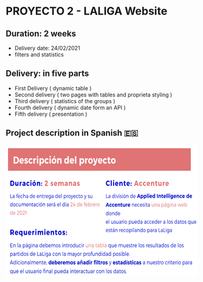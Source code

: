 # PROYECTO 2 - LALIGA Website

## Duration: 2 weeks
- Delivery date: 24/02/2021
- filters and statistics

## Delivery: in five parts
- First Delivery ( dynamic table )
- Second delivery ( two pages with tables and proprieta styling )
- Third delivery ( statistics of the groups )
- Fourth delivery ( dynamic date form an API )
- Fifth delivery ( presentation )

## Project description in Spanish 🇪🇸

<img src="https://github.com/BlasToth/letscoder-bootcamp-202101/blob/main/proyecto-2-la-liga-website/descripcion-del-proyecto.png" height="350" width="650" alt="proyect description in Spanish"> 